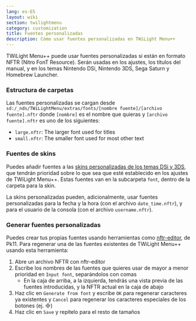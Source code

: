 ```yaml
---
lang: es-ES
layout: wiki
section: twilightmenu
category: customization
title: Fuentes personalizadas
description: Cómo usar fuentes personalizadas en TWiLight Menu++
---
```


TWiLight Menu++ puede usar fuentes personalizadas si están en formato NFTR (Nitro FonT Resource). Serán usadas en los ajustes, los títulos del manual, y en los temas Nintendo DSi, Nintendo 3DS, Sega Saturn y Homebrew Launcher.

### Estructura de carpetas
Las fuentes personalizadas se cargan desde `sd:/_nds/TWiLightMenu/extras/fonts/[nombre fuente]/[archivo fuente].nftr` donde `[nombre]` es el nombre que quieras y `[archivo fuente].nftr` es uno de los siguientes:
- `large.nftr`: The larger font used for titles
- `small.nftr`: The smaller font used for most other text

### Fuentes de skins
Puedes añadir fuentes a las [skins personalizadas de los temas DSi y 3DS](custom-dsi-3ds-skins), que tendrán prioridad sobre lo que sea que esté establecido en los ajustes de TWiLight Menu++. Estas fuentes van en la subcarpeta `font`, dentro de la carpeta para la skin.

La skins personalizadas pueden, adicionalmente, usar fuentes personalizadas para la fecha y la hora (con el archivo `date_time.nftr`), y para el usuario de la consola (con el archivo `username.nftr`).

### Generar fuentes personalizadas
Puedes crear tus propias fuentes usando herramientas como [nftr-editor](https://pk11.us/nftr-editor/), de Pk11. Para regenerar una de las fuentes existentes de TWiLight Menu++ usando esta herramienta:
1. Abre un archivo NFTR con nftr-editor
1. Escribe los nombres de las fuentes que quieres usar de mayor a menor prioridad en `Input font`, separándolos con comas
   - En la caja de arriba, a la izquierda, tendrás una vista previa de las fuentes introducidas, y la NFTR actual en la caja de abajo
1. Haz clic en `Generate from font` y escribe `OK` para regenerar caracteres ya existentes y `Cancel` para regenerar los caracteres especiales de los botones (ej. &#xE000;)
1. Haz clic en `Save` y repítelo para el resto de tamaños
